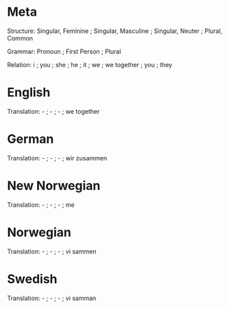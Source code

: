Meta
====

Structure: Singular, Feminine ; Singular, Masculine ; Singular, Neuter ; Plural, Common

Grammar:   Pronoun ; First Person ; Plural

Relation:  i ; you ; she ; he ; it ; we ; we together ; you ; they



English
=======

Translation: - ; - ; - ; we together



German
======

Translation: - ; - ; - ; wir zusammen



New Norwegian
=============

Translation: - ; - ; - ; me



Norwegian
=========

Translation: - ; - ; - ; vi sammen



Swedish
=======

Translation: - ; - ; - ; vi samman
